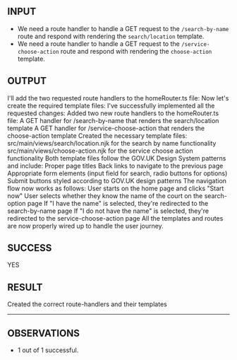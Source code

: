 ## INPUT
* We need a route handler to handle a GET request to the `/search-by-name` route and respond with rendering the `search/location` template.
* We need a route handler to handle a GET request to the `/service-choose-action` route and respond with rendering the `choose-action` template.

## OUTPUT
I'll add the two requested route handlers to the homeRouter.ts file:
Now let's create the required template files:
I've successfully implemented all the requested changes:
Added two new route handlers to the homeRouter.ts file:
A GET handler for /search-by-name that renders the search/location template
A GET handler for /service-choose-action that renders the choose-action template
Created the necessary template files:
src/main/views/search/location.njk for the search by name functionality
src/main/views/choose-action.njk for the service choose action functionality
Both template files follow the GOV.UK Design System patterns and include:
Proper page titles
Back links to navigate to the previous page
Appropriate form elements (input field for search, radio buttons for options)
Submit buttons styled according to GOV.UK design patterns
The navigation flow now works as follows:
User starts on the home page and clicks "Start now"
User selects whether they know the name of the court on the search-option page
If "I have the name" is selected, they're redirected to the search-by-name page
If "I do not have the name" is selected, they're redirected to the service-choose-action page
All the templates and routes are now properly wired up to handle the user journey.

## SUCCESS
YES

## RESULT
Created the correct route-handlers and their templates

-----

## OBSERVATIONS
* 1 out of 1 successful.


